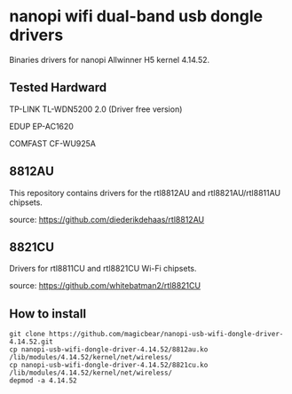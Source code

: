 # nanopi wifi dual-band usb dongle drivers

Binaries drivers for nanopi Allwinner H5 kernel 4.14.52.

## Tested Hardward
TP-LINK TL-WDN5200 2.0 (Driver free version)

EDUP EP-AC1620

COMFAST CF-WU925A

## 8812AU
This repository contains drivers for the rtl8812AU and rtl8821AU/rtl8811AU chipsets.

source: https://github.com/diederikdehaas/rtl8812AU

## 8821CU
Drivers for rtl8811CU and rtl8821CU Wi-Fi chipsets.

source: https://github.com/whitebatman2/rtl8821CU

## How to install
```
git clone https://github.com/magicbear/nanopi-usb-wifi-dongle-driver-4.14.52.git
cp nanopi-usb-wifi-dongle-driver-4.14.52/8812au.ko /lib/modules/4.14.52/kernel/net/wireless/
cp nanopi-usb-wifi-dongle-driver-4.14.52/8821cu.ko /lib/modules/4.14.52/kernel/net/wireless/
depmod -a 4.14.52
```